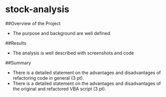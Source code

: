 # stock-analysis

##Overview of the Project

- The purpose and background are well defined

##Results

- The analysis is well described with screenshots and code

##Summary

- There is a detailed statement on the advantages and disadvantages of refactoring code in general (3 pt).
- There is a detailed statement on the advantages and disadvantages of the original and refactored VBA script (3 pt).
